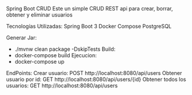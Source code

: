 
Spring Boot CRUD
Este un simple CRUD REST api para crear, borrar, obtener y eliminar usuarios

Tecnologías Utilizadas:
Spring Boot 3
Docker Compose
PostgreSQL

Generar Jar:
- ./mvnw clean package -DskipTests
Build:
- docker-compose build
Ejecucion:
-  docker-compose up  

EndPoints:
Crear usuario: POST http://localhost:8080/api/users
Obtener usuario por id: GET http://localhost:8080/api/users/{id}
Obtener todos los usuarios: GET http://localhost:8080/api/users

